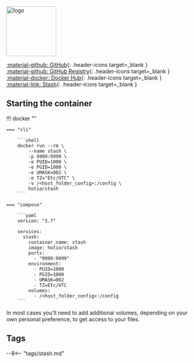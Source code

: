 <img src="https://hotio.dev/img/stash.png" alt="logo" height="130" width="130">

[:material-github: GitHub](https://github.com/hotio/stash){: .header-icons target=_blank }  
[:material-github: GitHub Registry](https://github.com/orgs/hotio/packages/container/package/stash){: .header-icons target=_blank }  
[:material-docker: Docker Hub](https://hub.docker.com/r/hotio/stash){: .header-icons target=_blank }  
[:material-link: Stash](https://github.com/stashapp/stash){: .header-icons target=_blank }  

## Starting the container

!!! docker ""

    === "cli"

        ```shell
        docker run --rm \
            --name stash \
            -p 9999:9999 \
            -e PUID=1000 \
            -e PGID=1000 \
            -e UMASK=002 \
            -e TZ="Etc/UTC" \
            -v /<host_folder_config>:/config \
            hotio/stash
        ```

    === "compose"

        ```yaml
        version: "3.7"

        services:
          stash:
            container_name: stash
            image: hotio/stash
            ports:
              - "9999:9999"
            environment:
              - PUID=1000
              - PGID=1000
              - UMASK=002
              - TZ=Etc/UTC
            volumes:
              - /<host_folder_config>:/config
        ```

In most cases you'll need to add additional volumes, depending on your own personal preference, to get access to your files.

## Tags

--8<-- "tags/stash.md"
